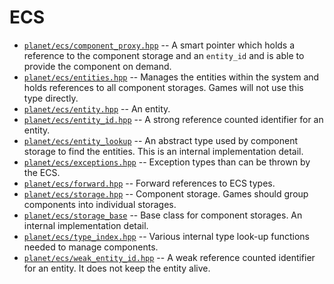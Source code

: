 # ECS

* [`planet/ecs/component_proxy.hpp`](./component_proxy.hpp) -- A smart pointer which holds a reference to the component storage and an `entity_id` and is able to provide the component on demand.
* [`planet/ecs/entities.hpp`](./entities.hpp) -- Manages the entities within the system and holds references to all component storages. Games will not use this type directly.
* [`planet/ecs/entity.hpp`](./entity.hpp) -- An entity.
* [`planet/ecs/entity_id.hpp`](./entity_id.hpp) -- A strong reference counted identifier for an entity.
* [`planet/ecs/entity_lookup`](./entity_lookup.hpp) -- An abstract type used by component storage to find the entities. This is an internal implementation detail.
* [`planet/ecs/exceptions.hpp`](./exceptions.hpp) -- Exception types than can be thrown by the ECS.
* [`planet/ecs/forward.hpp`](./forward.hpp) -- Forward references to ECS types.
* [`planet/ecs/storage.hpp`](./storage.hpp) -- Component storage. Games should group components into individual storages.
* [`planet/ecs/storage_base`](./storage_base.hpp) -- Base class for component storages. An internal implementation detail.
* [`planet/ecs/type_index.hpp`](./type_index.hpp) -- Various internal type look-up functions needed to manage components.
* [`planet/ecs/weak_entity_id.hpp`](./weak_entity_id.hpp) -- A weak reference counted identifier for an entity. It does not keep the entity alive.
